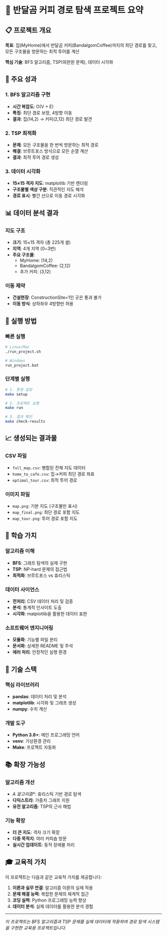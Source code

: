 # 🐻 반달곰 커피 경로 탐색 프로젝트 요약

## 📋 프로젝트 개요

**목표**: 집(MyHome)에서 반달곰 커피(BandalgomCoffee)까지의 최단 경로를 찾고, 모든 구조물을 방문하는 최적 투어를 계산

**핵심 기술**: BFS 알고리즘, TSP(외판원 문제), 데이터 시각화

## 🎯 주요 성과

### 1. BFS 알고리즘 구현
- **시간 복잡도**: O(V + E)
- **특징**: 최단 경로 보장, 4방향 이동
- **결과**: 집(14,2) → 커피(2,12) 최단 경로 발견

### 2. TSP 최적화
- **문제**: 모든 구조물을 한 번씩 방문하는 최적 경로
- **해결**: 브루트포스 방식으로 모든 순열 계산
- **결과**: 최적 투어 경로 생성

### 3. 데이터 시각화
- **15×15 격자 지도**: matplotlib 기반 렌더링
- **구조물별 색상 구분**: 직관적인 지도 해석
- **경로 표시**: 빨간 선으로 이동 경로 시각화

## 📊 데이터 분석 결과

### 지도 구조
- **크기**: 15×15 격자 (총 225개 셀)
- **지역**: 4개 지역 (0~3번)
- **주요 구조물**: 
  - MyHome: (14,2)
  - BandalgomCoffee: (2,12)
  - 추가 커피: (3,12)

### 이동 제약
- **건설현장**: ConstructionSite=1인 곳은 통과 불가
- **이동 방식**: 상하좌우 4방향만 허용

## 🚀 실행 방법

### 빠른 실행
```bash
# Linux/Mac
./run_project.sh

# Windows
run_project.bat
```

### 단계별 실행
```bash
# 1. 환경 설정
make setup

# 2. 프로젝트 실행
make run

# 3. 결과 확인
make check-results
```

## 📈 생성되는 결과물

### CSV 파일
- `full_map.csv`: 병합된 전체 지도 데이터
- `home_to_cafe.csv`: 집→커피 최단 경로 좌표
- `optimal_tour.csv`: 최적 투어 경로

### 이미지 파일
- `map.png`: 기본 지도 (구조물만 표시)
- `map_final.png`: 최단 경로 포함 지도
- `map_tour.png`: 투어 경로 포함 지도

## 🧠 학습 가치

### 알고리즘 이해
- **BFS**: 그래프 탐색의 실제 구현
- **TSP**: NP-hard 문제의 접근법
- **최적화**: 브루트포스 vs 휴리스틱

### 데이터 사이언스
- **전처리**: CSV 데이터 처리 및 검증
- **분석**: 통계적 인사이트 도출
- **시각화**: matplotlib을 활용한 데이터 표현

### 소프트웨어 엔지니어링
- **모듈화**: 기능별 파일 분리
- **문서화**: 상세한 README 및 주석
- **에러 처리**: 안정적인 실행 환경

## 🔧 기술 스택

### 핵심 라이브러리
- **pandas**: 데이터 처리 및 분석
- **matplotlib**: 시각화 및 그래프 생성
- **numpy**: 수치 계산

### 개발 도구
- **Python 3.8+**: 메인 프로그래밍 언어
- **venv**: 가상환경 관리
- **Make**: 프로젝트 자동화

## 📚 확장 가능성

### 알고리즘 개선
- **A* 알고리즘**: 휴리스틱 기반 경로 탐색
- **다익스트라**: 가중치 그래프 지원
- **유전 알고리즘**: TSP의 근사 해법

### 기능 확장
- **더 큰 지도**: 격자 크기 확장
- **다중 목적지**: 여러 커피숍 방문
- **실시간 업데이트**: 동적 장애물 처리

## 🎓 교육적 가치

이 프로젝트는 다음과 같은 교육적 가치를 제공합니다:

1. **이론과 실무 연결**: 알고리즘 이론의 실제 적용
2. **문제 해결 능력**: 복잡한 문제의 체계적 접근
3. **코딩 실력**: Python 프로그래밍 능력 향상
4. **데이터 분석**: 실제 데이터를 활용한 분석 경험

---

*이 프로젝트는 BFS 알고리즘과 TSP 문제를 실제 데이터에 적용하여 경로 탐색 시스템을 구현한 교육용 프로젝트입니다.* 